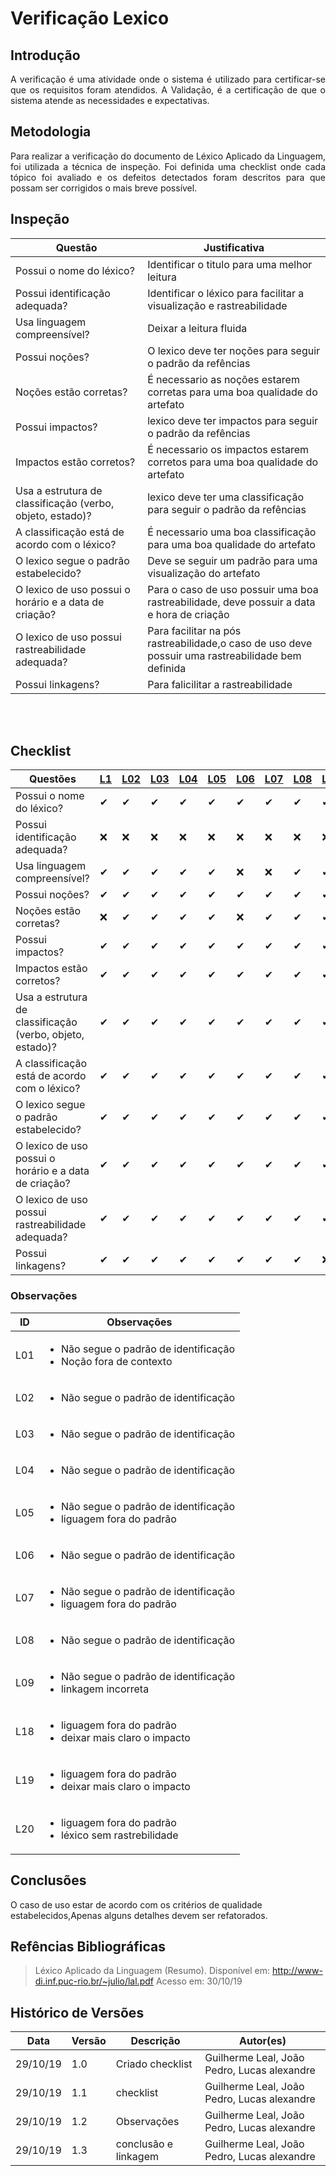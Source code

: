 # Verificação Lexico

## Introdução

<p align="justify">
A verificação é uma atividade onde o sistema é utilizado para certificar-se que os requisitos foram atendidos. A Validação, é a certificação de que o sistema atende as necessidades e expectativas.
</p>

## Metodologia

<p align="justify">
Para realizar a verificação do documento de Léxico Aplicado da Linguagem, foi utilizada a técnica de inspeção. Foi definida uma checklist onde cada tópico foi avaliado e os defeitos detectados foram descritos para que possam ser corrigidos o mais breve possível.
</p>

## Inspeção
 
|Questão|Justificativa|
|--|--|
|Possui o nome do léxico?|Identificar o titulo para uma melhor leitura|
|Possui identificação adequada?|Identificar o léxico para facilitar a visualização e rastreabilidade|
|Usa linguagem compreensível?|Deixar a leitura fluida|
|Possui noções?|O lexico deve ter noções para seguir o padrão da refências|
| Noções estão corretas?|É necessario as noções estarem corretas para uma boa qualidade do artefato|
|Possui impactos?| lexico deve ter impactos para seguir o padrão da refências|
|Impactos estão corretos?|É necessario os impactos estarem corretos para uma boa qualidade do artefato|
|Usa a estrutura de classificação (verbo, objeto, estado)?| lexico deve ter uma classificação para seguir o padrão da refências|
|A classificação está de acordo com  o léxico?|É necessario uma boa classificação para uma boa qualidade do artefato|
|O lexico segue o padrão estabelecido?|Deve se seguir um padrão para uma visualização do artefato|
|O lexico de uso possui o horário e a data de criação?|Para o caso de uso possuir uma boa rastreabilidade, deve possuir a data e hora de criação|
|O lexico de uso possui rastreabilidade adequada?|Para facilitar na pós rastreabilidade,o caso de uso deve possuir uma rastreabilidade bem definida|
|Possui linkagens?|Para falicilitar a rastreabilidade|

<br></br>
## Checklist

|Questões |[L1](https://requisitos-de-software.github.io/2019.2-Waze/Lexico/#l1-definir-o-destino)|[L02](https://requisitos-de-software.github.io/2019.2-Waze/Lexico/#l2-smartphone)|[L03](https://requisitos-de-software.github.io/2019.2-Waze/Lexico/#l3-usuario-esta-se-locomovendo)|[L04](https://requisitos-de-software.github.io/2019.2-Waze/Lexico/#l4-planejar-rota)|[L05](https://requisitos-de-software.github.io/2019.2-Waze/Lexico/#l5-veiculo)|[L06](https://requisitos-de-software.github.io/2019.2-Waze/Lexico/#l6-o-usuario-esta-com-pressa)|[L07](https://requisitos-de-software.github.io/2019.2-Waze/Lexico/#l7-dar-feedback)|[L08](https://requisitos-de-software.github.io/2019.2-Waze/Lexico/#l8-avaliar-feedback)|[L09](https://requisitos-de-software.github.io/2019.2-Waze/Lexico/#l9-mapa)|[L10](https://requisitos-de-software.github.io/2019.2-Waze/Lexico/#l10-engarrafamento)|[L11](https://requisitos-de-software.github.io/2019.2-Waze/Lexico/#l11-fiscalizacao-eletronica)|[L12](https://requisitos-de-software.github.io/2019.2-Waze/Lexico/#l12-consultar-postos-de-gasolina)|[L13](https://requisitos-de-software.github.io/2019.2-Waze/Lexico/#l13-acidentes-na-rota)|[L14](https://requisitos-de-software.github.io/2019.2-Waze/Lexico/#l14-eventos)|[L15](https://requisitos-de-software.github.io/2019.2-Waze/Lexico/#l15-adicionar-locais-favoritos)|[L16](https://requisitos-de-software.github.io/2019.2-Waze/Lexico/#l16-ouvir-musicas-no-aplicativo)|[L17](https://requisitos-de-software.github.io/2019.2-Waze/Lexico/#l17-utilizar-o-waze-onde-nao-ha-sinal-de-internet)|[L18](https://requisitos-de-software.github.io/2019.2-Waze/Lexico/#l18-definir-casa)|[L19](https://requisitos-de-software.github.io/2019.2-Waze/Lexico/#l19-definir-trabalho)|[L20](https://requisitos-de-software.github.io/2019.2-Waze/Lexico/#l20-configurarpersonalizar)|[L21](https://requisitos-de-software.github.io/2019.2-Waze/Lexico/#l21-criar-uma-conta)|
|-------|----|----|----|----|----|----|----|----|----|----|----|----|----|----|----|----|----|----|----|----|----|
|Possui o nome do léxico?|✔|✔|✔|✔|✔|✔|✔|✔|✔|✔|✔|✔|✔|✔|✔|✔|✔|✔|✔|✔|✔|
|Possui identificação adequada?|❌|❌|❌|❌|❌|❌|❌|❌|❌|✔|✔|✔|✔|✔|✔|✔|✔|✔|✔|✔|✔|
|Usa linguagem compreensível?|✔|✔|✔|✔|✔|❌|❌|✔|✔|✔|✔|❌|✔|✔|✔|✔|✔|❌|❌|❌|✔|
|Possui noções?|✔|✔|✔|✔|✔|✔|✔|✔|✔|✔|✔|✔|✔|✔|✔|✔|✔|✔|✔|✔|✔|
|Noções estão corretas?|❌|✔|✔|✔|✔|❌|✔|✔|✔|✔|✔|✔|✔|✔|✔|✔|✔|✔|✔|✔|✔
|Possui impactos?|✔|✔|✔|✔|✔|✔|✔|✔|✔|✔|✔|✔|✔|✔|✔|✔|✔|✔|✔|✔|✔|
|Impactos estão corretos?|✔|✔|✔|✔|✔|✔|✔|✔|✔|✔|✔|✔|✔|✔|✔|✔|✔|❌|❌|✔|✔|
|Usa a estrutura de classificação (verbo, objeto, estado)?|✔|✔|✔|✔|✔|✔|✔|✔|✔|✔|✔|✔|✔|✔|✔|✔|✔|✔|✔|✔|✔|
|A classificação está de acordo com o léxico?|✔|✔|✔|✔|✔|✔|✔|✔|✔|✔|✔|✔|✔|✔|✔|✔|✔|✔|✔|✔|✔|
|O lexico segue o padrão estabelecido?|✔|✔|✔|✔|✔|✔|✔|✔|✔|✔|✔|✔|✔|✔|✔|✔|✔|✔|✔|✔|✔|
| O lexico de uso possui o horário e a data de criação?|✔|✔|✔|✔|✔|✔|✔|✔|✔|✔|✔|✔|✔|✔|✔|✔|✔|✔|✔|✔|✔|
|O lexico de uso possui rastreabilidade adequada?|✔|✔|✔|✔|✔|✔|✔|✔|✔|✔|✔|✔|✔|✔|✔|✔|✔|✔|✔|❌|✔|
|Possui linkagens?|✔|✔|✔|✔|✔|✔|✔|✔|❌|✔|✔|✔|✔|✔|✔|✔|✔|✔|✔|❌|✔|


### Observações
 
|ID|Observações|
|---|-----------|
|L01|<ul><li>Não segue o padrão de identificação<li>Noção fora de contexto</ul>|
|L02|<ul><li>Não segue o padrão de identificação</ul>|
|L03|<ul><li>Não segue o padrão de identificação</ul>|
|L04|<ul><li>Não segue o padrão de identificação</ul>|
|L05|<ul><li>Não segue o padrão de identificação<li>liguagem fora do padrão</ul>|
|L06|<ul><li>Não segue o padrão de identificação</ul>|
|L07|<ul><li>Não segue o padrão de identificação<li>liguagem fora do padrão</ul>|
|L08|<ul><li>Não segue o padrão de identificação</ul>|
|L09|<ul><li>Não segue o padrão de identificação<li>linkagem incorreta</ul>|
|L18|<ul><li>liguagem fora do padrão<li>deixar mais claro o impacto</ul>|
|L19|<ul><li>liguagem fora do padrão<li>deixar mais claro o impacto</ul>|
|L20|<ul><li>liguagem fora do padrão<li>léxico sem rastrebilidade</ul>|

## Conclusões
O caso de uso estar de acordo com os critérios de qualidade estabelecidos,Apenas alguns detalhes devem ser refatorados.


## Refências Bibliográficas

> Léxico Aplicado da Linguagem (Resumo). Disponível em: http://www-di.inf.puc-rio.br/~julio/lal.pdf Acesso em: 30/10/19

## Histórico de Versões
|Data|Versão|Descrição|Autor(es)|
|----|------|---------|---------|
|29/10/19|1.0|Criado checklist|Guilherme Leal, João Pedro,  Lucas alexandre|
|29/10/19|1.1|checklist|Guilherme Leal, João Pedro,  Lucas alexandre|
|29/10/19|1.2|Observações|Guilherme Leal, João Pedro,  Lucas alexandre|
|29/10/19|1.3|conclusão e linkagem|Guilherme Leal, João Pedro,  Lucas alexandre|
